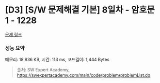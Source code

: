 # [D3] [S/W 문제해결 기본] 8일차 - 암호문1 - 1228 

[문제 링크](https://swexpertacademy.com/main/code/problem/problemDetail.do?contestProbId=AV14w-rKAHACFAYD) 

### 성능 요약

메모리: 18,836 KB, 시간: 113 ms, 코드길이: 1,444 Bytes



> 출처: SW Expert Academy, https://swexpertacademy.com/main/code/problem/problemList.do